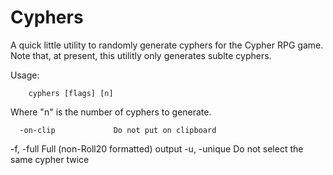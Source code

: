 # Cyphers
A quick little utility to randomly generate cyphers for the Cypher RPG game.  Note that, at present,
this utilitly only generates sublte cyphers.

Usage:

        cyphers [flags] [n]

Where "n" is the number of cyphers to generate.

      -on-clip             Do not put on clipboard
  -f, -full                Full (non-Roll20 formatted) output
  -u, -unique              Do not select the same cypher twice


